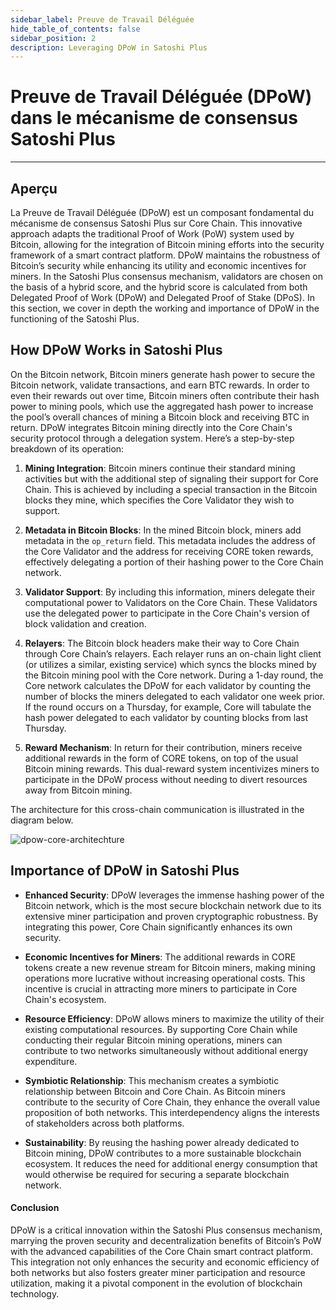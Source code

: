 ```yaml
---
sidebar_label: Preuve de Travail Déléguée
hide_table_of_contents: false
sidebar_position: 2
description: Leveraging DPoW in Satoshi Plus
---
```


# Preuve de Travail Déléguée (DPoW) dans le mécanisme de consensus Satoshi Plus

---

## Aperçu

La Preuve de Travail Déléguée (DPoW) est un composant fondamental du mécanisme de consensus Satoshi Plus sur Core Chain. This innovative approach adapts the traditional Proof of Work (PoW) system used by Bitcoin, allowing for the integration of Bitcoin mining efforts into the security framework of a smart contract platform. DPoW maintains the robustness of Bitcoin’s security while enhancing its utility and economic incentives for miners. In the Satoshi Plus consensus mechanism, validators are chosen on the basis of a hybrid score, and the hybrid score is calculated from both Delegated Proof of Work (DPoW) and Delegated Proof of Stake (DPoS). In this section, we cover in depth the working and importance of DPoW in the functioning of the Satoshi Plus.

## How DPoW Works in Satoshi Plus

On the Bitcoin network, Bitcoin miners generate hash power to secure the Bitcoin network, validate transactions, and earn BTC rewards. In order to even their rewards out over time, Bitcoin miners often contribute their hash power to mining pools, which use the aggregated hash power to increase the pool’s overall chances of mining a Bitcoin block and receiving BTC in return. DPoW integrates Bitcoin mining directly into the Core Chain's security protocol through a delegation system. Here’s a step-by-step breakdown of its operation:

1. **Mining Integration**: Bitcoin miners continue their standard mining activities but with the additional step of signaling their support for Core Chain. This is achieved by including a special transaction in the Bitcoin blocks they mine, which specifies the Core Validator they wish to support.

2. **Metadata in Bitcoin Blocks**: In the mined Bitcoin block, miners add metadata in the `op_return` field. This metadata includes the address of the Core Validator and the address for receiving CORE token rewards, effectively delegating a portion of their hashing power to the Core Chain network.

3. **Validator Support**: By including this information, miners delegate their computational power to Validators on the Core Chain. These Validators use the delegated power to participate in the Core Chain's version of block validation and creation.

4. **Relayers**: The Bitcoin block headers make their way to Core Chain through Core Chain’s relayers. Each relayer runs an on-chain light client (or utilizes a similar, existing service) which syncs the blocks mined by the Bitcoin mining pool with the Core network. During a 1-day round, the Core network calculates the DPoW for each validator by counting the number of blocks the miners delegated to each validator one week prior. If the round occurs on a Thursday, for example, Core will tabulate the hash power delegated to each validator by counting blocks from last Thursday.

5. **Reward Mechanism**: In return for their contribution, miners receive additional rewards in the form of CORE tokens, on top of the usual Bitcoin mining rewards. This dual-reward system incentivizes miners to participate in the DPoW process without needing to divert resources away from Bitcoin mining.

The architecture for this cross-chain communication is illustrated in the diagram below.

![dpow-core-architechture](../../../../static/img/staoshi-plus/dpow.jpg)

## Importance of DPoW in Satoshi Plus

- **Enhanced Security**:
  DPoW leverages the immense hashing power of the Bitcoin network, which is the most secure blockchain network due to its extensive miner participation and proven cryptographic robustness. By integrating this power, Core Chain significantly enhances its own security.

- **Economic Incentives for Miners**:
  The additional rewards in CORE tokens create a new revenue stream for Bitcoin miners, making mining operations more lucrative without increasing operational costs. This incentive is crucial in attracting more miners to participate in Core Chain's ecosystem.

- **Resource Efficiency**:
  DPoW allows miners to maximize the utility of their existing computational resources. By supporting Core Chain while conducting their regular Bitcoin mining operations, miners can contribute to two networks simultaneously without additional energy expenditure.

- **Symbiotic Relationship**:
  This mechanism creates a symbiotic relationship between Bitcoin and Core Chain. As Bitcoin miners contribute to the security of Core Chain, they enhance the overall value proposition of both networks. This interdependency aligns the interests of stakeholders across both platforms.

- **Sustainability**:
  By reusing the hashing power already dedicated to Bitcoin mining, DPoW contributes to a more sustainable blockchain ecosystem. It reduces the need for additional energy consumption that would otherwise be required for securing a separate blockchain network.

#### **Conclusion**

DPoW is a critical innovation within the Satoshi Plus consensus mechanism, marrying the proven security and decentralization benefits of Bitcoin’s PoW with the advanced capabilities of the Core Chain smart contract platform. This integration not only enhances the security and economic efficiency of both networks but also fosters greater miner participation and resource utilization, making it a pivotal component in the evolution of blockchain technology.
